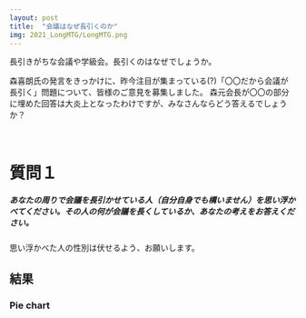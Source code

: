 ```yaml
---
layout: post
title:  "会議はなぜ長引くのか"
img: 2021_LongMTG/LongMTG.png
---
```


長引きがちな会議や学級会。長引くのはなぜでしょうか。

森喜朗氏の発言をきっかけに、昨今注目が集まっている(?)「〇〇だから会議が長引く」問題について、皆様のご意見を募集しました。
森元会長が〇〇の部分に埋めた回答は大炎上となったわけですが、みなさんならどう答えるでしょうか？

<br>

# 質問１
<div class="jumbotron py-2">
<h5>あなたの周りで会議を長引かせている人（自分自身でも構いません）を思い浮かべてください。その人の何が会議を長くしているか、あなたの考えをお答えください。</h5>
<p>
思い浮かべた人の性別は伏せるよう、お願いします。
</p>
</div>


## 結果

### Pie chart

<div>                        <script type="text/javascript">window.PlotlyConfig = {MathJaxConfig: 'local'};</script>
        <script src="https://cdn.plot.ly/plotly-latest.min.js"></script>                <div id="5da3577c-8d20-4249-b3c2-19d437075bfc" class="plotly-graph-div" style="height:100%; width:100%;"></div>            <script type="text/javascript">                                    window.PLOTLYENV=window.PLOTLYENV || {};                                    if (document.getElementById("5da3577c-8d20-4249-b3c2-19d437075bfc")) {                    Plotly.newPlot(                        "5da3577c-8d20-4249-b3c2-19d437075bfc",                        [{"domain": {"x": [0.0, 1.0], "y": [0.0, 1.0]}, "hole": 0.5, "hovertemplate": "choice=%{label}<br>Count=%{value}<extra></extra>", "labels": ["\u7406\u89e3\u4e0d\u8db3\u7cfb", "\u76ee\u7684\u898b\u5931\u3046\u7cfb\n\u8aac\u660e\u9577\u3044\u30fb\u4e00\u65b9\u7684\u7cfb", "\u8aac\u660e\u9577\u3044\u30fb\u4e00\u65b9\u7684\u7cfb", "\u8b70\u984c\u304b\u3089\u8131\u7dda\u3059\u308b\u7cfb"], "legendgroup": "", "name": "", "showlegend": true, "type": "pie", "values": [21, 144, 92, 68]}],                        {"legend": {"tracegroupgap": 0}, "margin": {"t": 60}, "piecolorway": ["rgb(102, 197, 204)", "rgb(246, 207, 113)", "rgb(248, 156, 116)", "rgb(220, 176, 242)", "rgb(135, 197, 95)", "rgb(158, 185, 243)", "rgb(254, 136, 177)", "rgb(201, 219, 116)", "rgb(139, 224, 164)", "rgb(180, 151, 231)", "rgb(179, 179, 179)"], "template": {"data": {"bar": [{"error_x": {"color": "#2a3f5f"}, "error_y": {"color": "#2a3f5f"}, "marker": {"line": {"color": "#E5ECF6", "width": 0.5}}, "type": "bar"}], "barpolar": [{"marker": {"line": {"color": "#E5ECF6", "width": 0.5}}, "type": "barpolar"}], "carpet": [{"aaxis": {"endlinecolor": "#2a3f5f", "gridcolor": "white", "linecolor": "white", "minorgridcolor": "white", "startlinecolor": "#2a3f5f"}, "baxis": {"endlinecolor": "#2a3f5f", "gridcolor": "white", "linecolor": "white", "minorgridcolor": "white", "startlinecolor": "#2a3f5f"}, "type": "carpet"}], "choropleth": [{"colorbar": {"outlinewidth": 0, "ticks": ""}, "type": "choropleth"}], "contour": [{"colorbar": {"outlinewidth": 0, "ticks": ""}, "colorscale": [[0.0, "#0d0887"], [0.1111111111111111, "#46039f"], [0.2222222222222222, "#7201a8"], [0.3333333333333333, "#9c179e"], [0.4444444444444444, "#bd3786"], [0.5555555555555556, "#d8576b"], [0.6666666666666666, "#ed7953"], [0.7777777777777778, "#fb9f3a"], [0.8888888888888888, "#fdca26"], [1.0, "#f0f921"]], "type": "contour"}], "contourcarpet": [{"colorbar": {"outlinewidth": 0, "ticks": ""}, "type": "contourcarpet"}], "heatmap": [{"colorbar": {"outlinewidth": 0, "ticks": ""}, "colorscale": [[0.0, "#0d0887"], [0.1111111111111111, "#46039f"], [0.2222222222222222, "#7201a8"], [0.3333333333333333, "#9c179e"], [0.4444444444444444, "#bd3786"], [0.5555555555555556, "#d8576b"], [0.6666666666666666, "#ed7953"], [0.7777777777777778, "#fb9f3a"], [0.8888888888888888, "#fdca26"], [1.0, "#f0f921"]], "type": "heatmap"}], "heatmapgl": [{"colorbar": {"outlinewidth": 0, "ticks": ""}, "colorscale": [[0.0, "#0d0887"], [0.1111111111111111, "#46039f"], [0.2222222222222222, "#7201a8"], [0.3333333333333333, "#9c179e"], [0.4444444444444444, "#bd3786"], [0.5555555555555556, "#d8576b"], [0.6666666666666666, "#ed7953"], [0.7777777777777778, "#fb9f3a"], [0.8888888888888888, "#fdca26"], [1.0, "#f0f921"]], "type": "heatmapgl"}], "histogram": [{"marker": {"colorbar": {"outlinewidth": 0, "ticks": ""}}, "type": "histogram"}], "histogram2d": [{"colorbar": {"outlinewidth": 0, "ticks": ""}, "colorscale": [[0.0, "#0d0887"], [0.1111111111111111, "#46039f"], [0.2222222222222222, "#7201a8"], [0.3333333333333333, "#9c179e"], [0.4444444444444444, "#bd3786"], [0.5555555555555556, "#d8576b"], [0.6666666666666666, "#ed7953"], [0.7777777777777778, "#fb9f3a"], [0.8888888888888888, "#fdca26"], [1.0, "#f0f921"]], "type": "histogram2d"}], "histogram2dcontour": [{"colorbar": {"outlinewidth": 0, "ticks": ""}, "colorscale": [[0.0, "#0d0887"], [0.1111111111111111, "#46039f"], [0.2222222222222222, "#7201a8"], [0.3333333333333333, "#9c179e"], [0.4444444444444444, "#bd3786"], [0.5555555555555556, "#d8576b"], [0.6666666666666666, "#ed7953"], [0.7777777777777778, "#fb9f3a"], [0.8888888888888888, "#fdca26"], [1.0, "#f0f921"]], "type": "histogram2dcontour"}], "mesh3d": [{"colorbar": {"outlinewidth": 0, "ticks": ""}, "type": "mesh3d"}], "parcoords": [{"line": {"colorbar": {"outlinewidth": 0, "ticks": ""}}, "type": "parcoords"}], "pie": [{"automargin": true, "type": "pie"}], "scatter": [{"marker": {"colorbar": {"outlinewidth": 0, "ticks": ""}}, "type": "scatter"}], "scatter3d": [{"line": {"colorbar": {"outlinewidth": 0, "ticks": ""}}, "marker": {"colorbar": {"outlinewidth": 0, "ticks": ""}}, "type": "scatter3d"}], "scattercarpet": [{"marker": {"colorbar": {"outlinewidth": 0, "ticks": ""}}, "type": "scattercarpet"}], "scattergeo": [{"marker": {"colorbar": {"outlinewidth": 0, "ticks": ""}}, "type": "scattergeo"}], "scattergl": [{"marker": {"colorbar": {"outlinewidth": 0, "ticks": ""}}, "type": "scattergl"}], "scattermapbox": [{"marker": {"colorbar": {"outlinewidth": 0, "ticks": ""}}, "type": "scattermapbox"}], "scatterpolar": [{"marker": {"colorbar": {"outlinewidth": 0, "ticks": ""}}, "type": "scatterpolar"}], "scatterpolargl": [{"marker": {"colorbar": {"outlinewidth": 0, "ticks": ""}}, "type": "scatterpolargl"}], "scatterternary": [{"marker": {"colorbar": {"outlinewidth": 0, "ticks": ""}}, "type": "scatterternary"}], "surface": [{"colorbar": {"outlinewidth": 0, "ticks": ""}, "colorscale": [[0.0, "#0d0887"], [0.1111111111111111, "#46039f"], [0.2222222222222222, "#7201a8"], [0.3333333333333333, "#9c179e"], [0.4444444444444444, "#bd3786"], [0.5555555555555556, "#d8576b"], [0.6666666666666666, "#ed7953"], [0.7777777777777778, "#fb9f3a"], [0.8888888888888888, "#fdca26"], [1.0, "#f0f921"]], "type": "surface"}], "table": [{"cells": {"fill": {"color": "#EBF0F8"}, "line": {"color": "white"}}, "header": {"fill": {"color": "#C8D4E3"}, "line": {"color": "white"}}, "type": "table"}]}, "layout": {"annotationdefaults": {"arrowcolor": "#2a3f5f", "arrowhead": 0, "arrowwidth": 1}, "autotypenumbers": "strict", "coloraxis": {"colorbar": {"outlinewidth": 0, "ticks": ""}}, "colorscale": {"diverging": [[0, "#8e0152"], [0.1, "#c51b7d"], [0.2, "#de77ae"], [0.3, "#f1b6da"], [0.4, "#fde0ef"], [0.5, "#f7f7f7"], [0.6, "#e6f5d0"], [0.7, "#b8e186"], [0.8, "#7fbc41"], [0.9, "#4d9221"], [1, "#276419"]], "sequential": [[0.0, "#0d0887"], [0.1111111111111111, "#46039f"], [0.2222222222222222, "#7201a8"], [0.3333333333333333, "#9c179e"], [0.4444444444444444, "#bd3786"], [0.5555555555555556, "#d8576b"], [0.6666666666666666, "#ed7953"], [0.7777777777777778, "#fb9f3a"], [0.8888888888888888, "#fdca26"], [1.0, "#f0f921"]], "sequentialminus": [[0.0, "#0d0887"], [0.1111111111111111, "#46039f"], [0.2222222222222222, "#7201a8"], [0.3333333333333333, "#9c179e"], [0.4444444444444444, "#bd3786"], [0.5555555555555556, "#d8576b"], [0.6666666666666666, "#ed7953"], [0.7777777777777778, "#fb9f3a"], [0.8888888888888888, "#fdca26"], [1.0, "#f0f921"]]}, "colorway": ["#636efa", "#EF553B", "#00cc96", "#ab63fa", "#FFA15A", "#19d3f3", "#FF6692", "#B6E880", "#FF97FF", "#FECB52"], "font": {"color": "#2a3f5f"}, "geo": {"bgcolor": "white", "lakecolor": "white", "landcolor": "#E5ECF6", "showlakes": true, "showland": true, "subunitcolor": "white"}, "hoverlabel": {"align": "left"}, "hovermode": "closest", "mapbox": {"style": "light"}, "paper_bgcolor": "white", "plot_bgcolor": "#E5ECF6", "polar": {"angularaxis": {"gridcolor": "white", "linecolor": "white", "ticks": ""}, "bgcolor": "#E5ECF6", "radialaxis": {"gridcolor": "white", "linecolor": "white", "ticks": ""}}, "scene": {"xaxis": {"backgroundcolor": "#E5ECF6", "gridcolor": "white", "gridwidth": 2, "linecolor": "white", "showbackground": true, "ticks": "", "zerolinecolor": "white"}, "yaxis": {"backgroundcolor": "#E5ECF6", "gridcolor": "white", "gridwidth": 2, "linecolor": "white", "showbackground": true, "ticks": "", "zerolinecolor": "white"}, "zaxis": {"backgroundcolor": "#E5ECF6", "gridcolor": "white", "gridwidth": 2, "linecolor": "white", "showbackground": true, "ticks": "", "zerolinecolor": "white"}}, "shapedefaults": {"line": {"color": "#2a3f5f"}}, "ternary": {"aaxis": {"gridcolor": "white", "linecolor": "white", "ticks": ""}, "baxis": {"gridcolor": "white", "linecolor": "white", "ticks": ""}, "bgcolor": "#E5ECF6", "caxis": {"gridcolor": "white", "linecolor": "white", "ticks": ""}}, "title": {"x": 0.05}, "xaxis": {"automargin": true, "gridcolor": "white", "linecolor": "white", "ticks": "", "title": {"standoff": 15}, "zerolinecolor": "white", "zerolinewidth": 2}, "yaxis": {"automargin": true, "gridcolor": "white", "linecolor": "white", "ticks": "", "title": {"standoff": 15}, "zerolinecolor": "white", "zerolinewidth": 2}}}},                        {"responsive": true}                    )                };                            </script>        </div>



### 意見グループ vs 回答者グループ (親和性行列)

各行が意見グループのラベル、各列が回答者グループのラベルとなっています。
ラベルは、分析者が投稿意見の内訳と、回答パターンを見て付けたものです。
X行Y列目の数値は、回答者グループYの人たちが、意見グループXの意見（のどれか）を支持した投票数です。

<img src="{{site.baseurl}}/images/2021_LongMTG/popularity_matrix.jpg" alt="fig_popularity"
style = "
  width: 500px;
  border: none;
  background: none;
  margin: 1% 1% 1% 10%;
  text-align: center;
  display: inline-block;
">

「目的見失う系」と「説明長い・一方的系」は、意見グループとしては別々のグループとして抽出されましたが、
回答者グループとしては、最右列のグループが、この２つの意見グループに強く紐づいているため、
「目的見失う系/説明長い・一方的系」とタグ付けしました。

<br>

### 各意見グループの内訳（一部）

<div class="card">
  <div class="card-header">
  理解不足系 (10 posts)
  </div>
  <ul class="list-group list-group-flush">
  <li class="list-group-item">
    議題に沿って要点をまとめて話せないから。会議の前に内容を把握して発言の準備をしないし、会議に集中して人の意見をきちんと聞いていないので。
    <br><span class="badge badge-dark">20 likes</span>
  </li>
  <li class="list-group-item">
    議題の論点を完結に述べず分かりにくい言葉を使って会議を長くしてしまう人がいます。
    <br><span class="badge badge-dark">18 likes</span>
  </li>
  <li class="list-group-item">
    会議の議題についての下調べを充分にしておらず、話の内容が的を得ていない為に結論がなかなか出ないから。
    <br><span class="badge badge-dark">18 likes</span>
  </li>
  <div class="collapse" id="collapseOpinion0">
  <li class="list-group-item">
    みんなが分かりきったことを何度も細かく質問する人がいると会議が長くなります。
    <br><span class="badge badge-dark">17 likes</span>
  </li>
  <li class="list-group-item">
    会議で方針が決まった後に、ネガティブな指摘をして、もう一度協議が始めからになる。
    <br><span class="badge badge-dark">16 likes</span>
  </li>
  <li class="list-group-item">
    話にまとまりがなく、いつまでたっても結論にたどり着かず長引いてしまう。
    <br><span class="badge badge-dark">14 likes</span>
  </li>
  <li class="list-group-item">
    会議の内容を事前に把握せず、会場に来てから初めて資料に目を通し議題や課題などを知る人が多いと、話も考えも意見もまとまらず時間だけが過ぎていき、結果会議時間も長くなると思います。
    <br><span class="badge badge-dark">12 likes</span>
  </li>
  <li class="list-group-item">
    話す前に自分の意見を整理していないこと
    <br><span class="badge badge-dark">12 likes</span>
  </li>
  <li class="list-group-item">
    事前資料などを確認してきておらず、流れを滞らせている。
    <br><span class="badge badge-dark">10 likes</span>
  </li>
  <li class="list-group-item">
    空気を読めない人がとにかく時間を気にせず話が長い。
    <br><span class="badge badge-dark">6 likes</span>
  </li>
  </div>
  <button class="btn btn-light btn-block" type="button" data-toggle="collapse" data-target="#collapseOpinion0" aria-expanded="false" aria-controls="collapseOpinion0">
    See more
  </button>
  </ul>
</div>

<div class="card">
  <div class="card-header">
  説明長い・一方的系 (48 posts)
  </div>
  <ul class="list-group list-group-flush">
  <li class="list-group-item">
    自分の言いたいことを一方的に言っている
    <br><span class="badge badge-dark">21 likes</span>
  </li>
  <li class="list-group-item">
    自分の意見がまとまらずに発言しない割に人の意見の粗探しをしてまとめることをしようとしないこと。
    <br><span class="badge badge-dark">19 likes</span>
  </li>
  <li class="list-group-item">
    話の要点がまとまっておらず、あっちこっちに話が行きがちなところです。
    <br><span class="badge badge-dark">17 likes</span>
  </li>
  <div class="collapse" id="collapseOpinion1">
  <li class="list-group-item">
    とにかく1つ事でも説明が無駄に長いので
    <br><span class="badge badge-dark">16 likes</span>
  </li>
  <li class="list-group-item">
    自分の意見を述べる能力や技術が不足している日本人にありがち。
    <br><span class="badge badge-dark">14 likes</span>
  </li>
  <li class="list-group-item">
    説明の一つ一つが長いから、それを長くさせている。
    <br><span class="badge badge-dark">14 likes</span>
  </li>
  <li class="list-group-item">
    同じことを何度も言い方を変えるなどして長引かせていると思う
    <br><span class="badge badge-dark">13 likes</span>
  </li>
  <li class="list-group-item">
    それぞれの意見を聞いてもまとめられず、単純な話を難しくする。
    <br><span class="badge badge-dark">13 likes</span>
  </li>
  <li class="list-group-item">
    決断力がなく、みんなの意見を聞き過ぎて話があちこちに派生してまとまらないからだと思います。
    <br><span class="badge badge-dark">13 likes</span>
  </li>
  <li class="list-group-item">
    話好きの人がいると雑談も混ざって会議が長くなります。
    <br><span class="badge badge-dark">13 likes</span>
  </li>
  <li class="list-group-item">
    たまにですが、会議の趣旨や要点がうまく纏まっていないケースがある
    <br><span class="badge badge-dark">13 likes</span>
  </li>
  <li class="list-group-item">
    自分の意見に対して異論を訴えてくる人に対して戦いを挑む感じで自分に酔っているなどが長引く原因にもなると思います
    <br><span class="badge badge-dark">12 likes</span>
  </li>
  <li class="list-group-item">
    順序立てて話そうとせず言葉を発していて、だらだら長くなる。
    <br><span class="badge badge-dark">12 likes</span>
  </li>
  <li class="list-group-item">
    話の大筋から外れて細かいことを言い始めて、話が脱線していくことが多い。話し手が本来言いたかったことを言えず、ゴールまでたどり着かなくなる。
    <br><span class="badge badge-dark">12 likes</span>
  </li>
  <li class="list-group-item">
    会議の中身の議論よりも自分の話が長い人。
    <br><span class="badge badge-dark">11 likes</span>
  </li>
  <li class="list-group-item">
    話好きな人が会議と関係ない話をする。
    <br><span class="badge badge-dark">11 likes</span>
  </li>
  <li class="list-group-item">
    内容がない会議をしているからです。
    <br><span class="badge badge-dark">11 likes</span>
  </li>
  <li class="list-group-item">
    長文で意見を言ってくるところ
    <br><span class="badge badge-dark">11 likes</span>
  </li>
  <li class="list-group-item">
    話が脱線するから長引く。
    <br><span class="badge badge-dark">10 likes</span>
  </li>
  <li class="list-group-item">
    一番は話の本線とは大幅にずれている発言をしている人がいることが原因になり得ると思います。例えば今は来週のイベントの話をしているにもかかわらず会計の話を会社全体の管理の話に広げたりなどと、場違いな発言があると長引来がちだと思います。
    <br><span class="badge badge-dark">9 likes</span>
  </li>
  </div>
  <button class="btn btn-light btn-block" type="button" data-toggle="collapse" data-target="#collapseOpinion1" aria-expanded="false" aria-controls="collapseOpinion1">
    See more
  </button>
  </ul>
</div>

<div class="card">
  <div class="card-header">
  議題から脱線する系 (16 posts)
  </div>
  <ul class="list-group list-group-flush">
  <li class="list-group-item">
    本題から、話しが脱線して別の案件の話しになるから
    <br><span class="badge badge-dark">30 likes</span>
  </li>
  <li class="list-group-item">
    議題から逸れた話題を出したり、それについて話したりするからです。
    <br><span class="badge badge-dark">28 likes</span>
  </li>
  <li class="list-group-item">
    だんだんと脱線するから。その脱線した内容にこだわって譲らないから、軌道修正させるのに時間がかかって長引きます。
    <br><span class="badge badge-dark">28 likes</span>
  </li>
  <div class="collapse" id="collapseOpinion2">
  <li class="list-group-item">
    会議の議題と関係なく、会社全体の話や関係ない話にも言及して話が脱線するから。
    <br><span class="badge badge-dark">20 likes</span>
  </li>
  <li class="list-group-item">
    会議の議題から脱線し、どうでも良い話をし出す為。
    <br><span class="badge badge-dark">19 likes</span>
  </li>
  <li class="list-group-item">
    感情的な私見を話している人が多くの時間を使って話していること、また、異論を唱える人に対して感情的にぶつかることが多いような気がします。
    <br><span class="badge badge-dark">18 likes</span>
  </li>
  <li class="list-group-item">
    話が脱線する、話が逸れる、まとまりかけていた話をまた根底から覆す等があるからだと思います。
    <br><span class="badge badge-dark">18 likes</span>
  </li>
  <li class="list-group-item">
    仕事のための会議ではなく、会議をすることが仕事になってしまっているから。
    <br><span class="badge badge-dark">16 likes</span>
  </li>
  <li class="list-group-item">
    決めないとダメなこと以外の話題を出してくる人がいます。今はその話ではないでしょっと思ってしまいます。必要なことはさっさと話し合い終わらせたいものです。残業代もでないのに。
    <br><span class="badge badge-dark">15 likes</span>
  </li>
  <li class="list-group-item">
    話が主題からそれていくから。
    <br><span class="badge badge-dark">14 likes</span>
  </li>
  <li class="list-group-item">
    話している最中に思いが強くなっていって話が長くなり、会議が長引くことが多いです。何回も同じことを言ったり、例え話が長かったりします。また、どんどん話を派生させていくため、だんだん脱線していきます。最終元には戻るのですが、今この会議でその話をする必要はなかったのでは？とよく思うことがあります。
    <br><span class="badge badge-dark">14 likes</span>
  </li>
  <li class="list-group-item">
    会議で質問しなくても良い内容。別の場で個人的に聞けば良いと思うことの積み重ねで長くなる。
    <br><span class="badge badge-dark">12 likes</span>
  </li>
  <li class="list-group-item">
    特に新しい改善策があるわけではないのに、若手が提案する改善策に対して大きな意味の無いあらさがしをしてるだけな口だけ上司。
    <br><span class="badge badge-dark">10 likes</span>
  </li>
  <li class="list-group-item">
    結局会議をするということが仕事になっており、何のために会議をしているのか分からない
    <br><span class="badge badge-dark">10 likes</span>
  </li>
  <li class="list-group-item">
    結論に近づかない思いつきの意見を言ったり、前の人と同じことを繰り返すだけのコメントを言うため。
    <br><span class="badge badge-dark">8 likes</span>
  </li>
  <li class="list-group-item">
    方針が決まった後に突然反対する上司がいるので結局まとまらない
    <br><span class="badge badge-dark">6 likes</span>
  </li>
  </div>
  <button class="btn btn-light btn-block" type="button" data-toggle="collapse" data-target="#collapseOpinion2" aria-expanded="false" aria-controls="collapseOpinion2">
    See more
  </button>
  </ul>
</div>

<div class="card">
  <div class="card-header">
  目的見失う系 (184 posts)
  </div>
  <ul class="list-group list-group-flush">
  <li class="list-group-item">
    会議の目的をきちんと理解していない。今しなければならない議論や決定事項を把握していない。細部や弊害ばかりを気にして決断する裁量が無い。
    <br><span class="badge badge-dark">10 likes</span>
  </li>
  <li class="list-group-item">
    論点を絞らずに話をしたり、話している途中で会議の目的を忘れてしまって、思いつくままに話を広げて結論がいつまでたっても出てこない話をする
    <br><span class="badge badge-dark">10 likes</span>
  </li>
  <li class="list-group-item">
    会議中、管理職の人が部下に沢山意見を言わせて、リーダーシップを取ったつもりになっている（最終的には管理職の方が方向決定するし、最初からその方向は決まっているので、時間の無駄）
    <br><span class="badge badge-dark">10 likes</span>
  </li>
  <div class="collapse" id="collapseOpinion3">
  <li class="list-group-item">
    自分の意見はないのに人の意見などをすぐに否定する人がいると、話が進まず会議が長引く。
    <br><span class="badge badge-dark">9 likes</span>
  </li>
  <li class="list-group-item">
    会議で話す必要がないことも会議中に話すから時間がかかる。
    <br><span class="badge badge-dark">8 likes</span>
  </li>
  <li class="list-group-item">
    決まりかけていたことに納得が行かず、終盤になってわざわざ掘り返して改めて問題提起して再検討に持ち込もうとする。既に納得していた人の中にも、「そう言われてみれば」と迷いが出る人も少数ながら現れ、総じて議論が長引いてしまう。
    <br><span class="badge badge-dark">8 likes</span>
  </li>
  <li class="list-group-item">
    明確な目的がないままにただ話を続けているから。 結局何がしたいのかがわからないから結論が出ない。
    <br><span class="badge badge-dark">7 likes</span>
  </li>
  <li class="list-group-item">
    同じ話題を無限ループしたり、他人の意見を素直に聞き入れないところ
    <br><span class="badge badge-dark">7 likes</span>
  </li>
  <li class="list-group-item">
    話がすぐに脱線する。主題からズレた雑談＝コミュニケーションと思っている。会議がコミュニケーションをとるための場所だというスタンスで進行されている。
    <br><span class="badge badge-dark">7 likes</span>
  </li>
  <li class="list-group-item">
    会議の趣旨を理解しておらず本筋とは別の話題を膨らませるところ
    <br><span class="badge badge-dark">7 likes</span>
  </li>
  <li class="list-group-item">
    事前に意見をまとめてから発言するのではなく、会議中に思いついたことをつらつらと喋りながら頭の中を整理していること。
    <br><span class="badge badge-dark">7 likes</span>
  </li>
  <li class="list-group-item">
    議題に対する下調べや熟考度が足りない人
    <br><span class="badge badge-dark">7 likes</span>
  </li>
  <li class="list-group-item">
    自分の頭でまとまっていない話をだらだらと長時間話し続けてしまっている
    <br><span class="badge badge-dark">7 likes</span>
  </li>
  <li class="list-group-item">
    本題に入るまでの前置きが長い。
    <br><span class="badge badge-dark">6 likes</span>
  </li>
  <li class="list-group-item">
    他のプロジェクトに話を混ぜて話すから結局結論が出なくて話がまとまらない
    <br><span class="badge badge-dark">6 likes</span>
  </li>
  <li class="list-group-item">
    元々自分(長引かせている人)の意見や考えがあり、その意見や考えに到達するのを期待しているため、他の人の意見や考えに対して否定的であるため。自分の思い通りになるまで終わらせようとしない。
    <br><span class="badge badge-dark">6 likes</span>
  </li>
  <li class="list-group-item">
    結論に達するまでの関係のないことに夢中で話す人がいるため。
    <br><span class="badge badge-dark">6 likes</span>
  </li>
  <li class="list-group-item">
    私もそうなのですが、自分が言いたいことをまとめるのが下手です。また、会議の議題と関係ないことをダラダラととりとめもなく話す。
    <br><span class="badge badge-dark">6 likes</span>
  </li>
  <li class="list-group-item">
    雑談が長いのが原因。本題から話が派生し、自分の聞いて欲しいことを話し始めることがよくある。
    <br><span class="badge badge-dark">6 likes</span>
  </li>
  <li class="list-group-item">
    一人めんどくさい人がいると長引く。意見を否定したり、みんなでやることを一人でぐだぐだ文句言う人がいると長引きます。
    <br><span class="badge badge-dark">6 likes</span>
  </li>
  </div>
  <button class="btn btn-light btn-block" type="button" data-toggle="collapse" data-target="#collapseOpinion3" aria-expanded="false" aria-controls="collapseOpinion3">
    See more
  </button>
  </ul>
</div>

（注）「目的見失う系」グループは、一番大きな意見グループで（下記palette diagram参照）、他グループの要素も部分的に含んでいるので、タグ付けがあまり正確ではないことには注意が必要です。


<br>


# 質問２
もう一つ、会議はオンラインとオフラインのどちらが好みかを聞いてみました。

<div class="jumbotron py-2">
<h5>長引きがちな会議、オンラインとオフラインどちらで参加したいですか？</h5>
<p>
コロナ禍後を想定し、オフラインも選べると仮定します
</p>
</div>

質問１と合わせた結果が以下になります：

## 結果
### Dot plot


<div>                        <script type="text/javascript">window.PlotlyConfig = {MathJaxConfig: 'local'};</script>
        <script src="https://cdn.plot.ly/plotly-latest.min.js"></script>                <div id="1e01a59d-e2ef-4f5b-8a38-9621c393de4b" class="plotly-graph-div" style="height:600px; width:700px;"></div>            <script type="text/javascript">                                    window.PLOTLYENV=window.PLOTLYENV || {};                                    if (document.getElementById("1e01a59d-e2ef-4f5b-8a38-9621c393de4b")) {                    Plotly.newPlot(                        "1e01a59d-e2ef-4f5b-8a38-9621c393de4b",                        [{"hovertemplate": "Opinion=\u30aa\u30d5\u30e9\u30a4\u30f3<br>Population ratio=%{x}<br>\u8cea\u554f\uff11=%{y}<extra></extra>", "legendgroup": "\u30aa\u30d5\u30e9\u30a4\u30f3", "marker": {"color": "rgba(99,99,203,0.95)", "line": {"width": 0}, "size": 16, "symbol": "circle"}, "mode": "markers", "name": "\u30aa\u30d5\u30e9\u30a4\u30f3", "orientation": "h", "showlegend": true, "type": "scatter", "x": [0.57, 0.49, 0.64, 0.59], "xaxis": "x", "y": ["\u7406\u89e3\u4e0d\u8db3\u7cfb", "\u76ee\u7684\u898b\u5931\u3046\u7cfb\n\u8aac\u660e\u9577\u3044\u30fb\u4e00\u65b9\u7684\u7cfb", "\u8aac\u660e\u9577\u3044\u30fb\u4e00\u65b9\u7684\u7cfb", "\u8b70\u984c\u304b\u3089\u8131\u7dda\u3059\u308b\u7cfb"], "yaxis": "y"}, {"hovertemplate": "Opinion=\u30aa\u30f3\u30e9\u30a4\u30f3<br>Population ratio=%{x}<br>\u8cea\u554f\uff11=%{y}<extra></extra>", "legendgroup": "\u30aa\u30f3\u30e9\u30a4\u30f3", "marker": {"color": "rgba(203,99,99, 0.95)", "line": {"width": 0}, "size": 16, "symbol": "circle"}, "mode": "markers", "name": "\u30aa\u30f3\u30e9\u30a4\u30f3", "orientation": "h", "showlegend": true, "type": "scatter", "x": [0.43, 0.51, 0.36, 0.41], "xaxis": "x", "y": ["\u7406\u89e3\u4e0d\u8db3\u7cfb", "\u76ee\u7684\u898b\u5931\u3046\u7cfb\n\u8aac\u660e\u9577\u3044\u30fb\u4e00\u65b9\u7684\u7cfb", "\u8aac\u660e\u9577\u3044\u30fb\u4e00\u65b9\u7684\u7cfb", "\u8b70\u984c\u304b\u3089\u8131\u7dda\u3059\u308b\u7cfb"], "yaxis": "y"}],                        {"height": 600, "hovermode": "closest", "legend": {"title": {"text": "Opinion"}, "tracegroupgap": 0}, "margin": {"t": 60}, "paper_bgcolor": "white", "plot_bgcolor": "white", "template": {"data": {"bar": [{"error_x": {"color": "#2a3f5f"}, "error_y": {"color": "#2a3f5f"}, "marker": {"line": {"color": "#E5ECF6", "width": 0.5}}, "type": "bar"}], "barpolar": [{"marker": {"line": {"color": "#E5ECF6", "width": 0.5}}, "type": "barpolar"}], "carpet": [{"aaxis": {"endlinecolor": "#2a3f5f", "gridcolor": "white", "linecolor": "white", "minorgridcolor": "white", "startlinecolor": "#2a3f5f"}, "baxis": {"endlinecolor": "#2a3f5f", "gridcolor": "white", "linecolor": "white", "minorgridcolor": "white", "startlinecolor": "#2a3f5f"}, "type": "carpet"}], "choropleth": [{"colorbar": {"outlinewidth": 0, "ticks": ""}, "type": "choropleth"}], "contour": [{"colorbar": {"outlinewidth": 0, "ticks": ""}, "colorscale": [[0.0, "#0d0887"], [0.1111111111111111, "#46039f"], [0.2222222222222222, "#7201a8"], [0.3333333333333333, "#9c179e"], [0.4444444444444444, "#bd3786"], [0.5555555555555556, "#d8576b"], [0.6666666666666666, "#ed7953"], [0.7777777777777778, "#fb9f3a"], [0.8888888888888888, "#fdca26"], [1.0, "#f0f921"]], "type": "contour"}], "contourcarpet": [{"colorbar": {"outlinewidth": 0, "ticks": ""}, "type": "contourcarpet"}], "heatmap": [{"colorbar": {"outlinewidth": 0, "ticks": ""}, "colorscale": [[0.0, "#0d0887"], [0.1111111111111111, "#46039f"], [0.2222222222222222, "#7201a8"], [0.3333333333333333, "#9c179e"], [0.4444444444444444, "#bd3786"], [0.5555555555555556, "#d8576b"], [0.6666666666666666, "#ed7953"], [0.7777777777777778, "#fb9f3a"], [0.8888888888888888, "#fdca26"], [1.0, "#f0f921"]], "type": "heatmap"}], "heatmapgl": [{"colorbar": {"outlinewidth": 0, "ticks": ""}, "colorscale": [[0.0, "#0d0887"], [0.1111111111111111, "#46039f"], [0.2222222222222222, "#7201a8"], [0.3333333333333333, "#9c179e"], [0.4444444444444444, "#bd3786"], [0.5555555555555556, "#d8576b"], [0.6666666666666666, "#ed7953"], [0.7777777777777778, "#fb9f3a"], [0.8888888888888888, "#fdca26"], [1.0, "#f0f921"]], "type": "heatmapgl"}], "histogram": [{"marker": {"colorbar": {"outlinewidth": 0, "ticks": ""}}, "type": "histogram"}], "histogram2d": [{"colorbar": {"outlinewidth": 0, "ticks": ""}, "colorscale": [[0.0, "#0d0887"], [0.1111111111111111, "#46039f"], [0.2222222222222222, "#7201a8"], [0.3333333333333333, "#9c179e"], [0.4444444444444444, "#bd3786"], [0.5555555555555556, "#d8576b"], [0.6666666666666666, "#ed7953"], [0.7777777777777778, "#fb9f3a"], [0.8888888888888888, "#fdca26"], [1.0, "#f0f921"]], "type": "histogram2d"}], "histogram2dcontour": [{"colorbar": {"outlinewidth": 0, "ticks": ""}, "colorscale": [[0.0, "#0d0887"], [0.1111111111111111, "#46039f"], [0.2222222222222222, "#7201a8"], [0.3333333333333333, "#9c179e"], [0.4444444444444444, "#bd3786"], [0.5555555555555556, "#d8576b"], [0.6666666666666666, "#ed7953"], [0.7777777777777778, "#fb9f3a"], [0.8888888888888888, "#fdca26"], [1.0, "#f0f921"]], "type": "histogram2dcontour"}], "mesh3d": [{"colorbar": {"outlinewidth": 0, "ticks": ""}, "type": "mesh3d"}], "parcoords": [{"line": {"colorbar": {"outlinewidth": 0, "ticks": ""}}, "type": "parcoords"}], "pie": [{"automargin": true, "type": "pie"}], "scatter": [{"marker": {"colorbar": {"outlinewidth": 0, "ticks": ""}}, "type": "scatter"}], "scatter3d": [{"line": {"colorbar": {"outlinewidth": 0, "ticks": ""}}, "marker": {"colorbar": {"outlinewidth": 0, "ticks": ""}}, "type": "scatter3d"}], "scattercarpet": [{"marker": {"colorbar": {"outlinewidth": 0, "ticks": ""}}, "type": "scattercarpet"}], "scattergeo": [{"marker": {"colorbar": {"outlinewidth": 0, "ticks": ""}}, "type": "scattergeo"}], "scattergl": [{"marker": {"colorbar": {"outlinewidth": 0, "ticks": ""}}, "type": "scattergl"}], "scattermapbox": [{"marker": {"colorbar": {"outlinewidth": 0, "ticks": ""}}, "type": "scattermapbox"}], "scatterpolar": [{"marker": {"colorbar": {"outlinewidth": 0, "ticks": ""}}, "type": "scatterpolar"}], "scatterpolargl": [{"marker": {"colorbar": {"outlinewidth": 0, "ticks": ""}}, "type": "scatterpolargl"}], "scatterternary": [{"marker": {"colorbar": {"outlinewidth": 0, "ticks": ""}}, "type": "scatterternary"}], "surface": [{"colorbar": {"outlinewidth": 0, "ticks": ""}, "colorscale": [[0.0, "#0d0887"], [0.1111111111111111, "#46039f"], [0.2222222222222222, "#7201a8"], [0.3333333333333333, "#9c179e"], [0.4444444444444444, "#bd3786"], [0.5555555555555556, "#d8576b"], [0.6666666666666666, "#ed7953"], [0.7777777777777778, "#fb9f3a"], [0.8888888888888888, "#fdca26"], [1.0, "#f0f921"]], "type": "surface"}], "table": [{"cells": {"fill": {"color": "#EBF0F8"}, "line": {"color": "white"}}, "header": {"fill": {"color": "#C8D4E3"}, "line": {"color": "white"}}, "type": "table"}]}, "layout": {"annotationdefaults": {"arrowcolor": "#2a3f5f", "arrowhead": 0, "arrowwidth": 1}, "autotypenumbers": "strict", "coloraxis": {"colorbar": {"outlinewidth": 0, "ticks": ""}}, "colorscale": {"diverging": [[0, "#8e0152"], [0.1, "#c51b7d"], [0.2, "#de77ae"], [0.3, "#f1b6da"], [0.4, "#fde0ef"], [0.5, "#f7f7f7"], [0.6, "#e6f5d0"], [0.7, "#b8e186"], [0.8, "#7fbc41"], [0.9, "#4d9221"], [1, "#276419"]], "sequential": [[0.0, "#0d0887"], [0.1111111111111111, "#46039f"], [0.2222222222222222, "#7201a8"], [0.3333333333333333, "#9c179e"], [0.4444444444444444, "#bd3786"], [0.5555555555555556, "#d8576b"], [0.6666666666666666, "#ed7953"], [0.7777777777777778, "#fb9f3a"], [0.8888888888888888, "#fdca26"], [1.0, "#f0f921"]], "sequentialminus": [[0.0, "#0d0887"], [0.1111111111111111, "#46039f"], [0.2222222222222222, "#7201a8"], [0.3333333333333333, "#9c179e"], [0.4444444444444444, "#bd3786"], [0.5555555555555556, "#d8576b"], [0.6666666666666666, "#ed7953"], [0.7777777777777778, "#fb9f3a"], [0.8888888888888888, "#fdca26"], [1.0, "#f0f921"]]}, "colorway": ["#636efa", "#EF553B", "#00cc96", "#ab63fa", "#FFA15A", "#19d3f3", "#FF6692", "#B6E880", "#FF97FF", "#FECB52"], "font": {"color": "#2a3f5f"}, "geo": {"bgcolor": "white", "lakecolor": "white", "landcolor": "#E5ECF6", "showlakes": true, "showland": true, "subunitcolor": "white"}, "hoverlabel": {"align": "left"}, "hovermode": "closest", "mapbox": {"style": "light"}, "paper_bgcolor": "white", "plot_bgcolor": "#E5ECF6", "polar": {"angularaxis": {"gridcolor": "white", "linecolor": "white", "ticks": ""}, "bgcolor": "#E5ECF6", "radialaxis": {"gridcolor": "white", "linecolor": "white", "ticks": ""}}, "scene": {"xaxis": {"backgroundcolor": "#E5ECF6", "gridcolor": "white", "gridwidth": 2, "linecolor": "white", "showbackground": true, "ticks": "", "zerolinecolor": "white"}, "yaxis": {"backgroundcolor": "#E5ECF6", "gridcolor": "white", "gridwidth": 2, "linecolor": "white", "showbackground": true, "ticks": "", "zerolinecolor": "white"}, "zaxis": {"backgroundcolor": "#E5ECF6", "gridcolor": "white", "gridwidth": 2, "linecolor": "white", "showbackground": true, "ticks": "", "zerolinecolor": "white"}}, "shapedefaults": {"line": {"color": "#2a3f5f"}}, "ternary": {"aaxis": {"gridcolor": "white", "linecolor": "white", "ticks": ""}, "baxis": {"gridcolor": "white", "linecolor": "white", "ticks": ""}, "bgcolor": "#E5ECF6", "caxis": {"gridcolor": "white", "linecolor": "white", "ticks": ""}}, "title": {"x": 0.05}, "xaxis": {"automargin": true, "gridcolor": "white", "linecolor": "white", "ticks": "", "title": {"standoff": 15}, "zerolinecolor": "white", "zerolinewidth": 2}, "yaxis": {"automargin": true, "gridcolor": "white", "linecolor": "white", "ticks": "", "title": {"standoff": 15}, "zerolinecolor": "white", "zerolinewidth": 2}}}, "title": {"text": "Response distribution"}, "width": 700, "xaxis": {"anchor": "y", "domain": [0.0, 1.0], "dtick": 0.1, "linecolor": "rgb(102, 102, 102)", "range": [0, 1], "showgrid": true, "showline": true, "showticklabels": true, "tickcolor": "rgb(102, 102, 102)", "tickfont": {"color": "rgb(102, 102, 102)"}, "ticks": "outside", "title": {"text": "Population ratio"}}, "yaxis": {"anchor": "x", "domain": [0.0, 1.0], "title": {"text": "\u8cea\u554f\uff11"}}},                        {"responsive": true}                    )                };                            </script>        </div>


思った以上にオフラインでの会議が人気だなと思いました。
実は質問２も自由記述式で聞いたので、単に二択以上に内訳がわかっていて面白いのですが、ここでは割愛します。

質問１と合わせて見ると、オフラインが優勢のなか、「目的見失う系/説明長い・一方的系」はほぼ同数になっています。ただ、このグループが最も人数が多いので、有意な違いになっているかは微妙なところかと思います。


## 最後に
あなたの思い浮かべた人はどのタイプだったでしょうか。
また、これらの意見に身に覚えがあり、背筋が凍った人も多いのではないでしょうか。

森元会長は（回答者側の分類として）「目的見失う系/説明長い・一方的系」かなと思います。
長引く会議に苛立つこと自体は、人間である以上仕方ないことだと思います。
ただ森元会長は、なぜか公の場で、しかも完全に間違ったぼかし方で発言してしまったために、大炎上となってしまったのではないでしょうか。





<a href="https://twitter.com/share?ref_src=twsrc%5Etfw" class="twitter-share-button" data-size="large" data-via="Aska_systems_jp" data-hashtags="Aska" data-show-count="false">Tweet</a><script async src="https://platform.twitter.com/widgets.js" charset="utf-8"></script>





## 詳細

| Summary | |
|------|------|
| 期間 | 2021/2/14 - 2021/2/14 |
| 回答者数 | 327 |
| 回答意見数 | 263 (質問1) |
| 初期回答数 | 3 |
| プラットフォーム | Crowdworks |
{: .table .table-striped .table-hover}


### Palette diagram
（Palette diagramの見方については、例えば[こちらの記事]({{site.baseurl}}/Clubhouse)をご覧ください）

<img src="{{site.baseurl}}/images/2021_LongMTG/linear_palette_diagram.jpg" alt="linear_palette_diagram"
style = "
  width: 650px;
  border: none;
  background: none;
  margin: 1% 1% 1% 10%;
  text-align: center;
  display: inline-block;
">



<br>





---
この結果を引用される場合は十分にご注意ください。
本調査はデモの一環として実施しているものであり、学術的な信頼性はないとお考えください。
本格的な調査に興味がある方は、<a href="mailto:request@aska.systems">request@aska.systems</a>までご相談ください。

ここで掲載している調査の目的は、Askaシステムの挙動の実証実験です。
意見のバラエティを増やすために、あえてバイアスのかかった質問の仕方をすることもありますが、その場合は、バイアス下での結果であることを十分にご注意ください。
